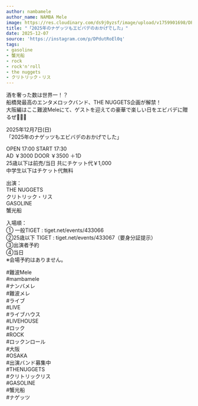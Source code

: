 ```yaml
---
author: nambamele
author_name: NAMBA Mele
image: https://res.cloudinary.com/ds9j0yzsf/image/upload/v1759901698/DPdutRoEl0q.jpg
title: "「2025年のナゲッツもエビバデのおかげでした」"
date: 2025-12-07
source: 'https://instagram.com/p/DPdutRoEl0q'
tags:
- gasoline
- 蟹光船
- rock
- rock'n'roll
- the nuggets
- クリトリック・リス
---
```

酒を奢った数は世界一！？<br>
船橋発最高のエンタメロックバンド、THE NUGGETS企画が解禁！<br>
大阪編はここ難波Meleにて、ゲストを迎えての豪華で楽しい日をエビバデに贈るぜ🕺🕺🕺

2025年12月7日(日) <br>
「2025年のナゲッツもエビバデのおかげでした」

 OPEN 17:00 START 17:30<br>
AD ￥3000 DOOR ￥3500 ＋1D<br>
25歳以下は前売/当日 共にチケット代￥1,000<br>
中学生以下はチケット代無料

出演：<br>
THE NUGGETS<br>
クリトリック・リス<br>
GASOLINE<br>
蟹光船

入場順：<br>
① 一般TIGET : tiget.net/events/433066<br>
②25歳以下 TIGET : tiget.net/events/433067（要身分証提示）<br>
③出演者予約<br>
④当日<br>
※会場予約はありません。

#難波Mele<br>
#mambamele<br>
#ナンバメレ<br>
#難波メレ<br>
#ライブ<br>
#LIVE<br>
#ライブハウス<br>
#LIVEHOUSE<br>
#ロック<br>
#ROCK<br>
#ロックンロール<br>
#大阪<br>
#OSAKA<br>
#出演バンド募集中<br>
#THENUGGETS<br>
#クリトリックリス<br>
#GASOLINE<br>
#蟹光船<br>
#ナゲッツ